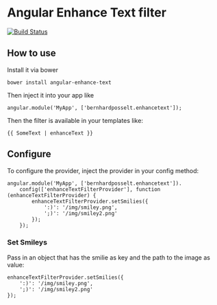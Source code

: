 # Angular Enhance Text filter

[![Build Status](https://travis-ci.org/Raydiation/angular-enhance-text.png?branch=master)](https://travis-ci.org/Raydiation/angular-enhance-text)

## How to use

Install it via bower
    
    bower install angular-enhance-text

Then inject it into your app like

    angular.module('MyApp', ['bernhardposselt.enhancetext']);

Then the filter is available in your templates like:

    {{ SomeText | enhanceText }}


## Configure

To configure the provider, inject the provider in your config method:

    angular.module('MyApp', ['bernhardposselt.enhancetext']).
        config(['enhanceTextFilterProvider'], function (enhanceTextFilterProvider) {
            enhanceTextFilterProvider.setSmilies({
                ':)': '/img/smiley.png',
                ';)': '/img/smiley2.png'
            });
        });


### Set Smileys

Pass in an object that has the smilie as key and the path to the image as value:

    enhanceTextFilterProvider.setSmilies({
        ':)': '/img/smiley.png',
        ';)': '/img/smiley2.png'
    });